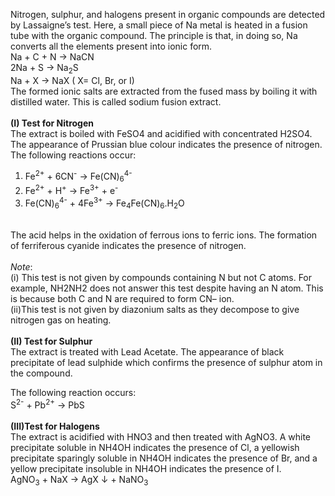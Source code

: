 Nitrogen, sulphur, and halogens present in organic compounds are detected by Lassaigne’s test. Here, a small piece of Na metal is heated in a fusion tube with the organic compound. The principle is that, in doing so, Na converts all the elements present into ionic form.</br>
Na + C + N → NaCN</br>
2Na + S → Na<sub>2</sub>S</br>
Na + X → NaX ( X= Cl, Br, or I)</br>
The formed ionic salts are extracted from the fused mass by boiling it with distilled water. This is called sodium fusion extract.</br></br>
**(I) Test for Nitrogen**</br>
The extract is boiled with FeSO4 and acidified with concentrated H2SO4. The appearance of Prussian blue colour indicates the presence of nitrogen.
The following reactions occur:</br>
1.  Fe<sup>2+</sup> + 6CN<sup>-</sup> → Fe(CN)<sub>6</sub><sup>4-</sup></br>
2. Fe<sup>2+</sup> + H<sup>+</sup> → Fe<sup>3+</sup> + e<sup>-</sup></br>
3. Fe(CN)<sub>6</sub><sup>4-</sup> + 4Fe<sup>3+</sup> → Fe<sub>4</sub>Fe(CN)<sub>6</sub>.H<sub>2</sub>O</br></br>

The acid helps in the oxidation of ferrous ions to ferric ions. The formation of ferriferous cyanide indicates the presence of nitrogen.</br></br>
*Note*:</br> (i) This test is not given by compounds containing N but not C atoms. For example, NH2NH2 does not answer this test despite having an N atom. This is because both C and N are required to form CN– ion.</br>
(ii)This test is not given by diazonium salts as they decompose to give nitrogen gas on heating.</br></br>
**(II) Test for Sulphur**</br>
The extract is treated with Lead Acetate. The appearance of black precipitate of lead sulphide which confirms the presence of sulphur atom in the compound.

The following reaction occurs:</br>
 S<sup>2-</sup> + Pb<sup>2+</sup> → PbS </br></br>
**(III)Test for Halogens**</br>
The extract is acidified with HNO3 and then treated with AgNO3. A white precipitate soluble in NH4OH indicates the presence of Cl, a yellowish precipitate sparingly soluble in NH4OH indicates the presence of Br, and a yellow precipitate insoluble in NH4OH indicates the presence of I.</br>
AgNO<sub>3</sub> + NaX → AgX ↓ + NaNO<sub>3</sub>
